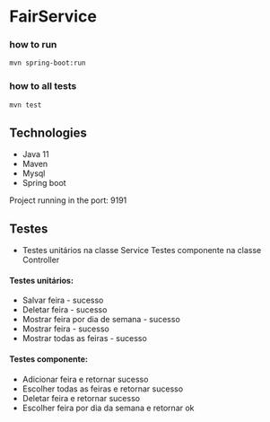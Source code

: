 # FairService



### how to run

```bash
mvn spring-boot:run
```

### how to all tests

```bash
mvn test
```

## Technologies

* Java 11
* Maven
* Mysql
* Spring boot


Project running in the port: 9191


## Testes

* Testes unitários na classe Service
 Testes componente na classe Controller

#### Testes unitários:
* Salvar feira - sucesso
* Deletar feira - sucesso
* Mostrar feira por dia de semana - sucesso
* Mostrar feira - sucesso
* Mostrar todas as feiras - sucesso


#### Testes componente:
* Adicionar feira e retornar sucesso
* Escolher todas as feiras e retornar sucesso
* Deletar feira e retornar sucesso
* Escolher feira por dia da semana e retornar ok

